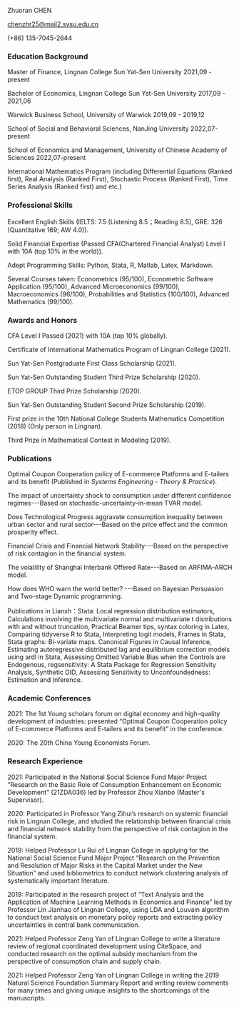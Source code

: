 Zhuoran CHEN

chenzhr25@mail2.sysu.edu.cn  

(+86) 135-7045-2644 

### Education Background
Master of Finance, Lingnan College Sun Yat-Sen University       2021,09 - present

Bachelor of Economics, Lingnan College Sun Yat-Sen University   2017,09 - 2021,06

Warwick Business School, University of Warwick                2019,09 - 2019,12

School of Social and Behavioral Sciences, NanJing University       2022,07-present

School of Economics and Management, University of Chinese Academy of Sciences   2022,07-present

International Mathematics Program (including Differential Equations (Ranked first), Real Analysis (Ranked First), Stochastic Process (Ranked First), Time Series Analysis (Ranked first) and etc.)

### Professional Skills

Excellent English Skills (IELTS: 7.5 (Listening 8.5；Reading 8.5), GRE: 326 (Quantitative 169; AW 4.0)).

Solid Financial Expertise (Passed CFA(Chartered Financial Analyst) Level I with 10A (top 10% in the world)).

Adept Programming Skills: Python, Stata, R, Matlab, Latex, Markdown.

Several Courses taken: Econometrics (95/100), Econometric Software Application (95/100), Advanced Microeconomics (99/100), Macroeconomics (96/100), Probabilities and Statistics (100/100), Advanced Mathematics (99/100).

### Awards and Honors

CFA Level I Passed (2021) with 10A (top 10% globally).

Certificate of International Mathematics Program of Lingnan College (2021).

Sun Yat-Sen Postgraduate First Class Scholarship (2021).

Sun Yat-Sen Outstanding Student Third Prize Scholarship (2020).

ETOP GROUP Third Prize Scholarship (2020).

Sun Yat-Sen Outstanding Student Second Prize Scholarship (2019).

First prize in the 10th National College Students Mathematics Competition (2018) (Only person in Lingnan).

Third Prize in Mathematical Contest in Modeling (2019).

### Publications

Optimal Coupon Cooperation policy of E-commerce Platforms and E-tailers and its benefit (Published in *Systems Engineering - Theory \& Practice*).

The impact of uncertainty shock to consumption under different confidence regimes---Based on stochastic-uncertainty-in-mean TVAR model.

Does Technological Progress aggravate consumption inequality between urban sector and rural sector---Based on the price effect and the common prosperity effect.

Financial Crisis and Financial Network Stability---Based on the perspective of risk contagion in the financial system.

The volatility of Shanghai Interbank Offered Rate---Based on ARFIMA-ARCH model.

How does WHO warn the world better? ---Based on Bayesian Persuasion and Two-stage Dynamic programming.

Publications in Lianxh：Stata: Local regression distribution estimators, Calculations involving the multivariate normal and multivariate t distributions with and without truncation, Practical Beamer tips, syntax coloring in Latex, Comparing tidyverse R to Stata, Interpreting logit models, Frames in Stata, Stata graphs: Bi-variate maps. Canonical Figures in Causal Inference, Estimating autoregressive distributed lag and equilibrium correction models using ardl in Stata, Assessing Omitted Variable Bias when the Controls are Endogenous, regsensitivity: A Stata Package for Regression Sensitivity Analysis, Synthetic DID, Assessing Sensitivity to Unconfoundedness: Estimation and Inference.

### Academic Conferences

2021: The 1st Young scholars forum on digital economy and high-quality development of industries: presented “Optimal Coupon Cooperation policy of E-commerce Platforms and E-tailers and its benefit” in the conference. 

2020: The 20th China Young Economists Forum.

### Research Experience

2021: Participated in the National Social Science Fund Major Project “Research on the Basic Role of Consumption Enhancement on Economic Development” (21ZDA036) led by Professor Zhou Xianbo (Master's Supervisor).

2020: Participated in Professor Yang Zihui’s research on systemic financial risk in Lingnan College, and studied the relationship between financial crisis and financial network stability from the perspective of risk contagion in the financial system.

2019: Helped Professor Lu Rui of Lingnan College in applying for the National Social Science Fund Major Project “Research on the Prevention and Resolution of Major Risks in the Capital Market under the New Situation” and used bibliometrics to conduct network clustering analysis of systematically important literature. 

2019: Participated in the research project of “Text Analysis and the Application of Machine Learning Methods in Economics and Finance” led by Professor Lin Jianhao of Lingnan College, using LDA and Louvain algorithm to conduct text analysis on monetary policy reports and extracting policy uncertainties in central bank communication.

2021: Helped Professor Zeng Yan of Lingnan College to write a literature review of regional coordinated development using CiteSpace, and conducted research on the optimal subsidy mechanism from the perspective of consumption chain and supply chain.

2021: Helped Professor Zeng Yan of Lingnan College in writing the 2019 Natural Science Foundation Summary Report and writing review comments for many times and giving unique insights to the shortcomings of the manuscripts.









